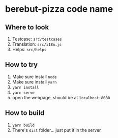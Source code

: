 # berebut-pizza code name

## Where to look

1. Testcase: `src/testcases`
2. Translation: `src/i18n.js`
3. Helps: `src/helps`

## How to try

1. Make sure install `node`
2. Make sure install `yarn`
3. `yarn install`
4. `yarn serve`
5. open the webpage, should be at `localhost:8080`

## How to build

1. `yarn build`
2. There's `dist` folder... just put it in the server

